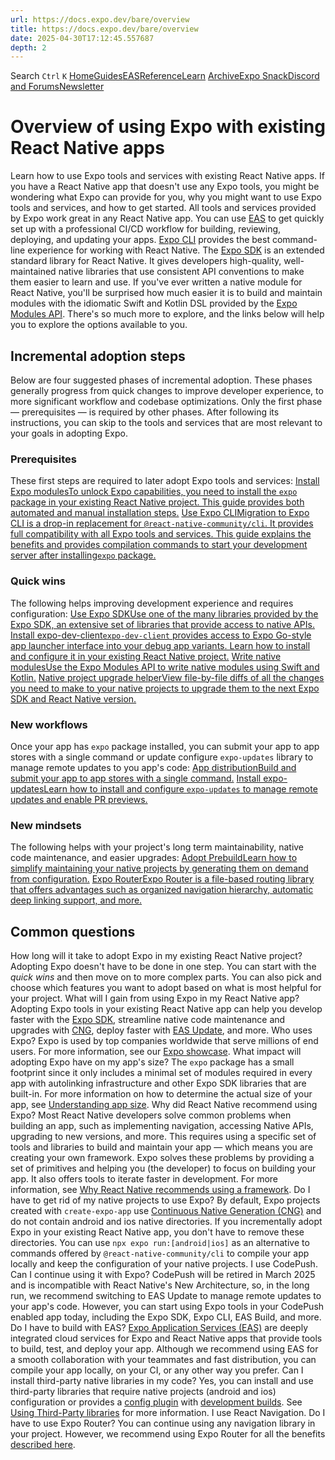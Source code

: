 ```yaml
---
url: https://docs.expo.dev/bare/overview
title: https://docs.expo.dev/bare/overview
date: 2025-04-30T17:12:45.557687
depth: 2
---
```


Search
`Ctrl` `K`
[Home](https://docs.expo.dev/)[Guides](https://docs.expo.dev/guides/overview)[EAS](https://docs.expo.dev/eas)[Reference](https://docs.expo.dev/versions/latest)[Learn](https://docs.expo.dev/tutorial/overview)
[Archive](https://docs.expo.dev/archive)[Expo Snack](https://snack.expo.dev)[Discord and Forums](https://chat.expo.dev)[Newsletter](https://expo.dev/mailing-list/signup)
# Overview of using Expo with existing React Native apps
Learn how to use Expo tools and services with existing React Native apps.
If you have a React Native app that doesn't use any Expo tools, you might be wondering what Expo can provide for you, why you might want to use Expo tools and services, and how to get started.
All tools and services provided by Expo work great in any React Native app.
You can use [EAS](https://docs.expo.dev/eas) to get quickly set up with a professional CI/CD workflow for building, reviewing, deploying, and updating your apps. [Expo CLI](https://docs.expo.dev/more/expo-cli) provides the best command-line experience for working with React Native. The [Expo SDK](https://docs.expo.dev/versions/latest) is an extended standard library for React Native. It gives developers high-quality, well-maintained native libraries that use consistent API conventions to make them easier to learn and use.
If you've ever written a native module for React Native, you'll be surprised how much easier it is to build and maintain modules with the idiomatic Swift and Kotlin DSL provided by the [Expo Modules API](https://docs.expo.dev/modules/overview).
There's so much more to explore, and the links below will help you to explore the options available to you.
## Incremental adoption steps
Below are four suggested phases of incremental adoption. These phases generally progress from quick changes to improve developer experience, to more significant workflow and codebase optimizations.
Only the first phase — prerequisites — is required by other phases. After following its instructions, you can skip to the tools and services that are most relevant to your goals in adopting Expo.
### Prerequisites
These first steps are required to later adopt Expo tools and services:
[Install Expo modulesTo unlock Expo capabilities, you need to install the `expo` package in your existing React Native project. This guide provides both automated and manual installation steps.](https://docs.expo.dev/bare/installing-expo-modules) [Use Expo CLIMigration to Expo CLI is a drop-in replacement for `@react-native-community/cli`. It provides full compatibility with all Expo tools and services. This guide explains the benefits and provides compilation commands to start your development server after installing`expo` package.](https://docs.expo.dev/bare/using-expo-cli)
### Quick wins
The following helps improving development experience and requires configuration:
[Use Expo SDKUse one of the many libraries provided by the Expo SDK, an extensive set of libraries that provide access to native APIs.](https://docs.expo.dev/versions) [Install expo-dev-client`expo-dev-client` provides access to Expo Go-style app launcher interface into your debug app variants. Learn how to install and configure it in your existing React Native project.](https://docs.expo.dev/bare/install-dev-builds-in-bare) [Write native modulesUse the Expo Modules API to write native modules using Swift and Kotlin.](https://docs.expo.dev/modules/overview) [Native project upgrade helperView file-by-file diffs of all the changes you need to make to your native projects to upgrade them to the next Expo SDK and React Native version.](https://docs.expo.dev/bare/upgrade)
### New workflows
Once your app has `expo` package installed, you can submit your app to app stores with a single command or update configure `expo-updates` library to manage remote updates to you app's code:
[App distributionBuild and submit your app to app stores with a single command.](https://docs.expo.dev/distribution/introduction) [Install expo-updatesLearn how to install and configure `expo-updates` to manage remote updates and enable PR previews.](https://docs.expo.dev/bare/installing-updates)
### New mindsets
The following helps with your project's long term maintainability, native code maintenance, and easier upgrades:
[Adopt PrebuildLearn how to simplify maintaining your native projects by generating them on demand from configuration.](https://docs.expo.dev/guides/adopting-prebuild) [Expo RouterExpo Router is a file-based routing library that offers advantages such as organized navigation hierarchy, automatic deep linking support, and more.](https://docs.expo.dev/router/introduction)
## Common questions
How long will it take to adopt Expo in my existing React Native project?
Adopting Expo doesn't have to be done in one step. You can start with the _quick wins_ and then move on to more complex parts. You can also pick and choose which features you want to adopt based on what is most helpful for your project.
What will I gain from using Expo in my React Native app?
Adopting Expo tools in your existing React Native app can help you develop faster with the [Expo SDK](https://docs.expo.dev/versions/latest), streamline native code maintenance and upgrades with [CNG](https://docs.expo.dev/workflow/continuous-native-generation), deploy faster with [EAS Update](https://docs.expo.dev/eas-update/introduction), and more.
Who uses Expo?
Expo is used by top companies worldwide that serve millions of end users. For more information, see our [Expo showcase](https://expo.dev/customers).
What impact will adopting Expo have on my app's size?
The `expo` package has a small footprint since it only includes a minimal set of modules required in every app with autolinking infrastructure and other Expo SDK libraries that are built-in. For more information on how to determine the actual size of your app, see [Understanding app size](https://docs.expo.dev/distribution/app-size).
Why did React Native recommend using Expo?
Most React Native developers solve common problems when building an app, such as implementing navigation, accessing Native APIs, upgrading to new versions, and more. This requires using a specific set of tools and libraries to build and maintain your app — which means you are creating your own framework.
Expo solves these problems by providing a set of primitives and helping you (the developer) to focus on building your app. It also offers tools to iterate faster in development. For more information, see [Why React Native recommends using a framework](https://reactnative.dev/blog/2024/06/25/use-a-framework-to-build-react-native-apps).
Do I have to get rid of my native projects to use Expo?
By default, Expo projects created with `create-expo-app` use [Continuous Native Generation (CNG)](https://docs.expo.dev/workflow/continuous-native-generation) and do not contain android and ios native directories. If you incrementally adopt Expo in your existing React Native app, you don't have to remove these directories. You can use `npx expo run:[android|ios]` as an alternative to commands offered by `@react-native-community/cli` to compile your app locally and keep the configuration of your native projects.
I use CodePush. Can I continue using it with Expo?
CodePush will be retired in March 2025 and is incompatible with React Native's New Architecture, so, in the long run, we recommend switching to EAS Update to manage remote updates to your app's code. However, you can start using Expo tools in your CodePush enabled app today, including the Expo SDK, Expo CLI, EAS Build, and more.
Do I have to build with EAS?
[Expo Application Services (EAS)](https://docs.expo.dev/eas) are deeply integrated cloud services for Expo and React Native apps that provide tools to build, test, and deploy your app.
Although we recommend using EAS for a smooth collaboration with your teammates and fast distribution, you can compile your app locally, on your CI, or any other way you prefer.
Can I install third-party native libraries in my code?
Yes, you can install and use third-party libraries that require native projects (android and ios) configuration or provides a [config plugin](https://docs.expo.dev/config-plugins/introduction) with [development builds](https://docs.expo.dev/workflow/overview#development-builds). See [Using Third-Party libraries](https://docs.expo.dev/workflow/using-libraries#third-party-libraries) for more information.
I use React Navigation. Do I have to use Expo Router?
You can continue using any navigation library in your project. However, we recommend using Expo Router for all the benefits [described here](https://docs.expo.dev/router/introduction).

